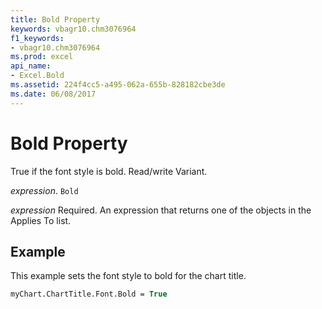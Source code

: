 ```yaml
---
title: Bold Property
keywords: vbagr10.chm3076964
f1_keywords:
- vbagr10.chm3076964
ms.prod: excel
api_name:
- Excel.Bold
ms.assetid: 224f4cc5-a495-062a-655b-828182cbe3de
ms.date: 06/08/2017
---
```



# Bold Property

True if the font style is bold. Read/write Variant.

 _expression_. `Bold`

 _expression_ Required. An expression that returns one of the objects in the Applies To list.


## Example

This example sets the font style to bold for the chart title.


```vb
myChart.ChartTitle.Font.Bold = True
```


